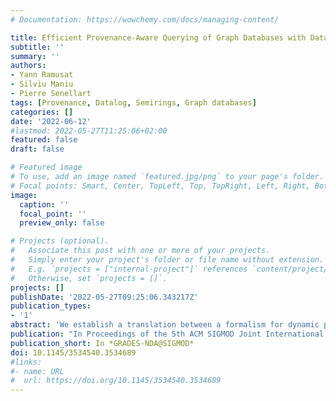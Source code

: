 ```yaml
---
# Documentation: https://wowchemy.com/docs/managing-content/

title: Efficient Provenance-Aware Querying of Graph Databases with Datalog
subtitle: ''
summary: ''
authors:
- Yann Ramusat
- Silviu Maniu
- Pierre Senellart
tags: [Provenance, Datalog, Semirings, Graph databases]
categories: []
date: '2022-06-12'
#lastmod: 2022-05-27T11:25:06+02:00
featured: false
draft: false

# Featured image
# To use, add an image named `featured.jpg/png` to your page's folder.
# Focal points: Smart, Center, TopLeft, Top, TopRight, Left, Right, BottomLeft, Bottom, BottomRight.
image:
  caption: ''
  focal_point: ''
  preview_only: false

# Projects (optional).
#   Associate this post with one or more of your projects.
#   Simply enter your project's folder or file name without extension.
#   E.g. `projects = ["internal-project"]` references `content/project/deep-learning/index.md`.
#   Otherwise, set `projects = []`.
projects: []
publishDate: '2022-05-27T09:25:06.343217Z'
publication_types:
- '1'
abstract: 'We establish a translation between a formalism for dynamic programming over hypergraphs and the computation of semiring-based provenance for Datalog programs. The benefit of this translation is a new method for computing the provenance of Datalog programs for specific classes of semirings, which we apply to provenance-aware querying of graph databases. Theoretical results and practical optimizations lead to an efficient implementation using Soufflé, a state-of-the-art Datalog interpreter. Experimental results on real-world data suggest this approach to be efficient in practical contexts, competing with dedicated solutions for graphs.'
publication: "In Proceedings of the 5th ACM SIGMOD Joint International Workshop on Graph Data Management Experiences & Systems (GRADES) and Network Data Analytics (NDA), Philadelphia, Pennsylvania, USA, 12 June 2022"
publication_short: In *GRADES-NDA@SIGMOD*
doi: 10.1145/3534540.3534689
#links:
#- name: URL
#  url: https://doi.org/10.1145/3534540.3534689
---
```

